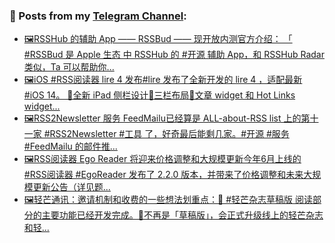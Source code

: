 ### 📰 Posts from my [Telegram Channel](https://t.me/s/aboutrss):
<!-- BLOG-POST-LIST:START -->
- [🖼RSSHub 的辅助 App —— RSSBud —— 现开放内测官方介绍： 「 #RSSBud 是 Apple 生态 中 RSSHub 的 #开源 辅助 App，和 RSSHub Radar 类似，Ta 可以帮助你...](https://t.me/aboutrss/816)
- [🖼iOS #RSS阅读器 lire 4 发布#lire 发布了全新开发的 lire 4 ，适配最新 #iOS 14。 🔸全新 iPad 侧栏设计🔸三栏布局🔸文章 widget 和 Hot Links widget...](https://t.me/aboutrss/815)
- [🖼RSS2Newsletter 服务 FeedMailu已经算是 ALL-about-RSS list 上的第十一家 #RSS2Newsletter #工具 了，好奇最后能剩几家。#开源 #服务 #FeedMailu 的邮件推...](https://t.me/aboutrss/814)
- [🖼RSS阅读器 Ego Reader 将迎来价格调整和大规模更新今年6月上线的 #RSS阅读器 #EgoReader 发布了 2.2.0 版本，并带来了价格调整和未来大规模更新公告（详见题...](https://t.me/aboutrss/813)
- [🖼轻芒通讯：邀请机制和收费的一些想法划重点：🔸 #轻芒杂志草稿版 阅读部分的主要功能已经开发完成。🔸不再是「草稿版」，会正式升级线上的轻芒杂志和轻...](https://t.me/aboutrss/812)
<!-- BLOG-POST-LIST:END -->

<!--
**AboutRSS/AboutRSS** is a ✨ _special_ ✨ repository because its `README.md` (this file) appears on your GitHub profile.

Here are some ideas to get you started:

- 🔭 I’m currently working on ...
- 🌱 I’m currently learning ...
- 👯 I’m looking to collaborate on ...
- 🤔 I’m looking for help with ...
- 💬 Ask me about ...
- 📫 How to reach me: ...
- 😄 Pronouns: ...
- ⚡ Fun fact: ...
-->
